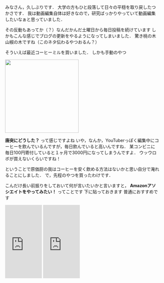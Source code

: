 みなさん，久しぶりです．
大学の方もひと段落して日々の平穏を取り戻したつかさです．
我は動画編集自体は好きなので，研究ばっかりやっていて動画編集したいなぁと思っていました．

その反動もあってか（？）なんだかんだ土曜日から毎日投稿を続けています
しかもこんな感じでブログの更新をやるようになってしまいました．
驚き桃の木山椒の木ですね（このネタ伝わるやつおるん？）

そういえば最近コーヒーミルを買いました．
しかも手動のやつ

<img src="https://i.imgur.com/pydS6Es.jpg" width="240px">

__唐突にどうした？__
って感じですよね
いや，なんか，YouTuberっぽく編集中にコーヒーを飲んでいるんですが，毎日飲んでいると高いんですね．
某コンビニに毎日100円寄付していると１ヶ月で3000円になってしまうんですよ．
ウッウロボが買えないくらいですね！

ということで原価厨の我はコーヒーを安く飲める方法はないかと思い自分で淹れることにしました．
で，先程のやつを買ったわけです．

こんだけ長い前振りをしておいて何が言いたいかと言いますと，
__Amazonアソシエイトをやってみたい！__
ってことです
下に貼っておきます
普通におすすめです

<iframe style="width:120px;height:240px;" marginwidth="0" marginheight="0" scrolling="no" frameborder="0" src="https://rcm-fe.amazon-adsystem.com/e/cm?ref=tf_til&t=kusausagi-22&m=amazon&o=9&p=8&l=as1&IS2=1&detail=1&asins=B0006BLI1I&linkId=40f14f912a6c026a7df99e287f3b7519&bc1=000000&amp;lt1=_blank&fc1=333333&lc1=0066c0&bg1=ffffff&f=ifr">
    </iframe>

<iframe style="width:120px;height:240px;" marginwidth="0" marginheight="0" scrolling="no" frameborder="0" src="https://rcm-fe.amazon-adsystem.com/e/cm?ref=tf_til&t=kusausagi-22&m=amazon&o=9&p=8&l=as1&IS2=1&detail=1&asins=B08NTTWQL7&linkId=ac9bf57cae8fb786c56f2ea825a5d0dc&bc1=000000&amp;lt1=_blank&fc1=333333&lc1=0066c0&bg1=ffffff&f=ifr">
    </iframe>
